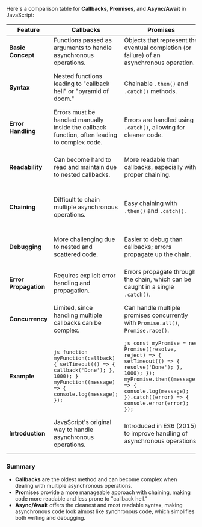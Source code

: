 Here's a comparison table for **Callbacks**, **Promises**, and **Async/Await** in JavaScript:

| Feature               | Callbacks                             | Promises                              | Async/Await                         |
|-----------------------|---------------------------------------|---------------------------------------|-------------------------------------|
| **Basic Concept**     | Functions passed as arguments to handle asynchronous operations. | Objects that represent the eventual completion (or failure) of an asynchronous operation. | Syntactic sugar over Promises, making asynchronous code look synchronous. |
| **Syntax**            | Nested functions leading to "callback hell" or "pyramid of doom." | Chainable `.then()` and `.catch()` methods. | `async` functions use `await` to pause execution until a promise is resolved or rejected. |
| **Error Handling**    | Errors must be handled manually inside the callback function, often leading to complex code. | Errors are handled using `.catch()`, allowing for cleaner code. | `try/catch` blocks are used for handling errors, making it straightforward and readable. |
| **Readability**       | Can become hard to read and maintain due to nested callbacks. | More readable than callbacks, especially with proper chaining. | Most readable and closest to synchronous code, making it easier to follow logic. |
| **Chaining**          | Difficult to chain multiple asynchronous operations. | Easy chaining with `.then()` and `.catch()`. | Easily handle asynchronous operations in a sequential manner using `await`. |
| **Debugging**         | More challenging due to nested and scattered code. | Easier to debug than callbacks; errors propagate up the chain. | Simplified debugging, especially with modern debugging tools that support async/await. |
| **Error Propagation** | Requires explicit error handling and propagation. | Errors propagate through the chain, which can be caught in a single `.catch()`. | Errors can be caught in a `try/catch` block, similar to synchronous code. |
| **Concurrency**       | Limited, since handling multiple callbacks can be complex. | Can handle multiple promises concurrently with `Promise.all()`, `Promise.race()`. | Can await multiple promises concurrently using `Promise.all()` within async functions. |
| **Example**           | ```js function myFunction(callback) { setTimeout(() => { callback('Done'); }, 1000); } myFunction((message) => { console.log(message); }); ``` | ```js const myPromise = new Promise((resolve, reject) => { setTimeout(() => { resolve('Done'); }, 1000); }); myPromise.then((message) => { console.log(message); }).catch((error) => { console.error(error); }); ``` | ```js async function myFunction() { try { const message = await new Promise((resolve) => { setTimeout(() => { resolve('Done'); }, 1000); }); console.log(message); } catch (error) { console.error(error); } } myFunction(); ``` |
| **Introduction**      | JavaScript's original way to handle asynchronous operations. | Introduced in ES6 (2015) to improve handling of asynchronous operations. | Introduced in ES8 (2017) to further simplify asynchronous code and improve readability. |

### Summary

- **Callbacks** are the oldest method and can become complex when dealing with multiple asynchronous operations.
- **Promises** provide a more manageable approach with chaining, making code more readable and less prone to "callback hell."
- **Async/Await** offers the cleanest and most readable syntax, making asynchronous code look almost like synchronous code, which simplifies both writing and debugging.